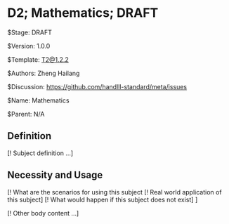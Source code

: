 # D2; Mathematics; DRAFT

$Stage: DRAFT

$Version: 1.0.0

$Template: T2@1.2.2

$Authors: Zheng Hailang

$Discussion: https://github.com/handlll-standard/meta/issues

$Name: Mathematics

$Parent: N/A

## Definition

[! Subject definition ...]

## Necessity and Usage

[! What are the scenarios for using this subject
    [! Real world application of this subject]
    [! What would happen if this subject does not exist]
]

[! Other body content ...]
